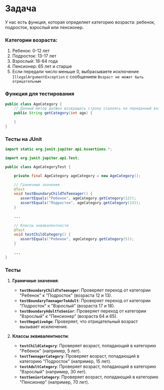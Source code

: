 # Задача

У нас есть функция, которая определяет категорию возраста: ребенок, подросток, взрослый или пенсионер.

### Категории возраста:

1. Ребенок: 0-12 лет
2. Подросток: 13-17 лет
3. Взрослый: 18-64 года
4. Пенсионер: 65 лет и старше
5. Если передали число меньше 0, выбрасываете исключение `IllegalArgumentException` с
   сообщением `Возраст не может быть отрицательным`


### Функция для тестирования

```java
public class AgeCategory {
    // Данный метод должен возвращать строку ссылаясь на переданный возраст
    public String getCategory(int age) {

    }
}
```

### Тесты на JUnit

```java
import static org.junit.jupiter.api.Assertions.*;

import org.junit.jupiter.api.Test;

public class AgeCategoryTest {

    private final AgeCategory ageCategory = new AgeCategory();

    // Граничные значения
    @Test
    void testBoundaryChildToTeenager() {
       assertEquals("Ребенок", ageCategory.getCategory(12));
       assertEquals("Подросток", ageCategory.getCategory(13));
    }
    
    ...

    // Классы эквивалентности
    @Test
    void testChildCategory() {
       assertEquals("Ребенок", ageCategory.getCategory(5));
    }
    
    ...
}
```

### Тесты

1. **Граничные значения**:
    - **`testBoundaryChildToTeenager`**: Проверяет переход от категории "Ребенок" к "Подросток" (возраста 12 и 13).
    - **`testBoundaryTeenagerToAdult`**: Проверяет переход от категории "Подросток" к "Взрослый" (возраста 17 и 18).
    - **`testBoundaryAdultToSenior`**: Проверяет переход от категории "Взрослый" к "Пенсионер" (возраста 64 и 65).
    - **`testNegativeAge`**: Проверяет, что отрицательный возраст вызывает исключение.

2. **Классы эквивалентности**:
    - **`testChildCategory`**: Проверяет возраст, попадающий в категорию "Ребенок" (например, 5 лет).
    - **`testTeenagerCategory`**: Проверяет возраст, попадающий в категорию "Подросток" (например, 15 лет).
    - **`testAdultCategory`**: Проверяет возраст, попадающий в категорию "Взрослый" (например, 30 лет).
    - **`testSeniorCategory`**: Проверяет возраст, попадающий в категорию "Пенсионер" (например, 70 лет).

